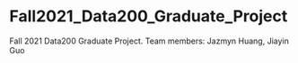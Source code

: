 # Fall2021_Data200_Graduate_Project
Fall 2021 Data200 Graduate Project. Team members: Jazmyn Huang, Jiayin Guo
